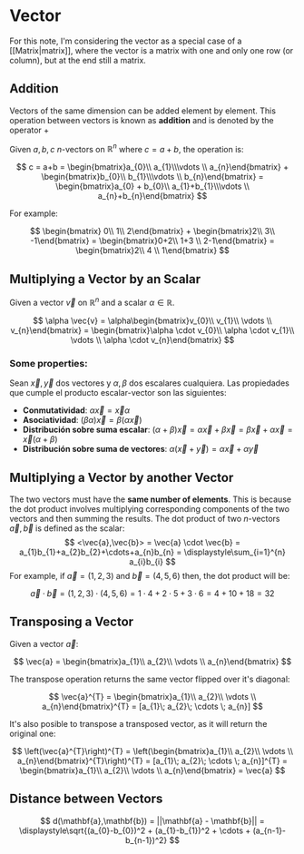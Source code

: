 # Vector

For this note, I'm considering the vector as a special case of a [[Matrix|matrix]], where the vector is a matrix with one and only one row (or column), but at the end still a matrix.

## **Addition**
Vectors of the same dimension can be added element by element. This operation between vectors is known as **addition** and is denoted by the operator $+$

Given $a,b,c$ $n$-vectors on $\mathbb{R}^{n}$ where $c=a+b$, the operation is:

$$
c = a+b = \begin{bmatrix}a_{0}\\ a_{1}\\\vdots \\ a_{n}\end{bmatrix} + \begin{bmatrix}b_{0}\\ b_{1}\\\vdots \\ b_{n}\end{bmatrix} = \begin{bmatrix}a_{0} + b_{0}\\ a_{1}+b_{1}\\\vdots \\ a_{n}+b_{n}\end{bmatrix}
$$

For example:

$$
\begin{bmatrix} 0\\ 1\\ 2\end{bmatrix} + \begin{bmatrix}2\\ 3\\ -1\end{bmatrix} = \begin{bmatrix}0+2\\ 1+3 \\ 2-1\end{bmatrix} = \begin{bmatrix}2\\ 4 \\ 1\end{bmatrix}
$$


## **Multiplying a Vector by an Scalar**
Given a vector $\vec{v}$ on $\mathbb{R}^{n}$ and a scalar $\alpha \in \mathbb{R}$.

$$
\alpha \vec{v} = \alpha\begin{bmatrix}v_{0}\\ v_{1}\\ \vdots \\ v_{n}\end{bmatrix} = \begin{bmatrix}\alpha \cdot v_{0}\\ \alpha \cdot v_{1}\\ \vdots \\ \alpha \cdot v_{n}\end{bmatrix}
$$

### Some properties:

Sean $\vec{x},\vec{y}$ dos vectores y $\alpha, \beta$ dos escalares cualquiera. Las propiedades que cumple el producto escalar-vector son las siguientes:

* **Conmutatividad**: $\alpha \vec{x} = \vec{x}\alpha$
* **Asociatividad**: $(\beta \alpha)\vec{x} = \beta (\alpha\vec{x})$
* **Distribución sobre suma escalar**: $(\alpha + \beta)\vec{x} = \alpha \vec{x} + \beta\vec{x} =\beta\vec{x} + \alpha\vec{x} = \vec{x}(\alpha + \beta)$
* **Distribución sobre suma de vectores**: $\alpha (\vec{x}+\vec{y}) = \alpha\vec{x} + \alpha\vec{y}$



## **Multiplying a Vector by another Vector**
The two vectors must have the **same number of elements**. This is because the dot product involves multiplying corresponding components of the two vectors and then summing the results.
The dot product of two $n$-vectors $\vec{a},\vec{b}$ is defined as the scalar:
$$
<\vec{a},\vec{b}> = \vec{a} \cdot \vec{b} = a_{1}b_{1}+a_{2}b_{2}+\cdots+a_{n}b_{n} = \displaystyle\sum_{i=1}^{n} a_{i}b_{i}
$$
For example, if $\vec{a}=(1,2,3)$ and $\vec{b}=(4,5,6)$ then, the dot product will be:

$$
\vec{a}\cdot\vec{b} = (1,2,3)\cdot (4,5,6) = 1\cdot 4+2\cdot 5 + 3\cdot 6 = 4+10+18=32
$$


## **Transposing a Vector**
Given a vector $\vec{a}$:

$$
\vec{a} = \begin{bmatrix}a_{1}\\ a_{2}\\ \vdots \\ a_{n}\end{bmatrix}
$$

The transpose operation returns the same vector flipped over it's diagonal:

$$
\vec{a}^{T} = \begin{bmatrix}a_{1}\\ a_{2}\\ \vdots \\ a_{n}\end{bmatrix}^{T} = [a_{1}\; a_{2}\; \cdots \; a_{n}]
$$

It's also posible to transpose a transposed vector, as it will return the original one:

$$
\left(\vec{a}^{T}\right)^{T} = \left(\begin{bmatrix}a_{1}\\ a_{2}\\ \vdots \\ a_{n}\end{bmatrix}^{T}\right)^{T} = [a_{1}\; a_{2}\; \cdots \; a_{n}]^{T} = \begin{bmatrix}a_{1}\\ a_{2}\\ \vdots \\ a_{n}\end{bmatrix} = \vec{a}
$$

## **Distance between Vectors**

$$
d(\mathbf{a},\mathbf{b}) = ||\mathbf{a} - \mathbf{b}|| = \displaystyle\sqrt{(a_{0}-b_{0})^2 + (a_{1}-b_{1})^2 + \cdots + (a_{n-1}-b_{n-1})^2}
$$
